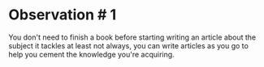 # Observation # 1
You don't need to finish a book before starting writing an article about the 
subject it tackles at least not always, you can write articles as you go 
to help you cement the knowledge you're acquiring. 